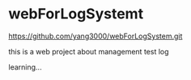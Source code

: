 # webForLogSystemt
https://github.com/yang3000/webForLogSystem.git

this is a web project about management test log

learning...